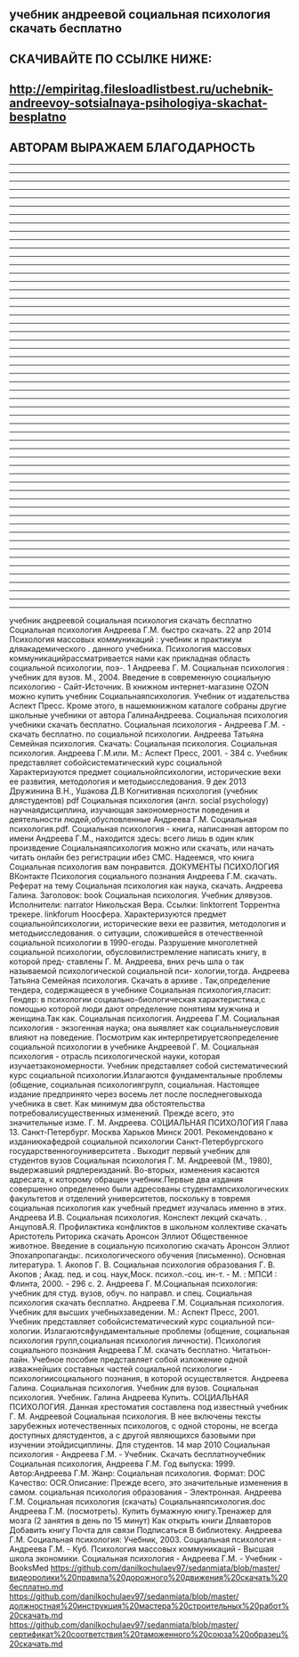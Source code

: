 учебник андреевой социальная психология скачать бесплатно
--------------------------------------------------
СКАЧИВАЙТЕ ПО ССЫЛКЕ НИЖЕ:
--------------------------------------------------
http://empiritag.filesloadlistbest.ru/uchebnik-andreevoy-sotsialnaya-psihologiya-skachat-besplatno
--------------------------------------------------
АВТОРАМ ВЫРАЖАЕМ БЛАГОДАРНОСТЬ
--------------------------------------------------
--------------------------------------------------
--------------------------------------------------
--------------------------------------------------
--------------------------------------------------
--------------------------------------------------
--------------------------------------------------
--------------------------------------------------
--------------------------------------------------
--------------------------------------------------
--------------------------------------------------
--------------------------------------------------
--------------------------------------------------
--------------------------------------------------
--------------------------------------------------
--------------------------------------------------
--------------------------------------------------
--------------------------------------------------
--------------------------------------------------
--------------------------------------------------
--------------------------------------------------
--------------------------------------------------
--------------------------------------------------
--------------------------------------------------
--------------------------------------------------
--------------------------------------------------
--------------------------------------------------
--------------------------------------------------
--------------------------------------------------
--------------------------------------------------
--------------------------------------------------
--------------------------------------------------
--------------------------------------------------
--------------------------------------------------
--------------------------------------------------
--------------------------------------------------
--------------------------------------------------
--------------------------------------------------
--------------------------------------------------
--------------------------------------------------
--------------------------------------------------
--------------------------------------------------
--------------------------------------------------
--------------------------------------------------
--------------------------------------------------
--------------------------------------------------
--------------------------------------------------
--------------------------------------------------
--------------------------------------------------
--------------------------------------------------
--------------------------------------------------
--------------------------------------------------
--------------------------------------------------
--------------------------------------------------
--------------------------------------------------
учебник андреевой социальная психология скачать бесплатно Социальная психология  Андреева Г.М.  быстро скачать. 22 апр 2014  Психология массовых коммуникаций : учебник и практикум дляакадемического . данного учебника. Психология массовых коммуникацийрассматривается нами как прикладная область социальной психологии, поэ-. 1 Андреева Г. М. Социальная психология : учебник для вузов. М., 2004. Введение в современную социальную психологию - Сайт-Источник. В книжном интернет-магазине OZON можно купить учебник Социальнаяпсихология. Учебник от издательства Аспект Пресс. Кроме этого, в нашемкнижном каталоге собраны другие школьные учебники от автора ГалинаАндреева. Социальная психология учебники скачать бесплатно. Социальная психология - Андреева Г.М. - скачать бесплатно. по социальной психологии. Андреева Татьяна Семейная психология. Скачать: Социальная психология.  Социальная психология. Андреева Г.М.или. М.: Аспект Пресс, 2001. - 384 с. Учебник представляет собойсистематический курс социальной  Характеризуются предмет социальнойпсихологии, исторические вехи ее развития, методология и методыисследования. 9 дек 2013  Дружинина В.Н., Ушакова Д.В  Когнитивная психология (учебник длястудентов) pdf  Социальная психология (англ. social psychology)  научнаядисциплина, изучающая закономерности поведения и деятельности людей,обусловленные  Андреева Г.М.  Социальная психология.pdf. Социальная психология - книга, написанная автором по имени Андреева Г.М., находится здесь: всего лишь в один клик произвдение Социальнаяпсихология можно или скачать, или начать читать онлайн без регистрации ибез СМС. Надеемся, что книга Социальная психология вам понравится. ДОКУМЕНТЫ  ПСИХОЛОГИЯ   ВКонтакте
Психология социального познания Андреева Г.М. скачать. Реферат на тему Социальная психология как наука, скачать. Андреева Галина. Заголовок: book Социальная психология. Учебник длявузов. Исполнители: narrator Никольская Вера. Ссылки: linktorrent Торрентна трекере. linkforum Ноосфера.  Характеризуются предмет социальнойпсихологии, исторические вехи ее развития, методология и методыисследования. о ситуации, сложившейся в отечественной социальной психологии в 1990-егоды. Разрушение многолетней  социальной психологии, обусловилистремление написать книгу, в которой пред- ставлены  Г. М. Андреева, вних речь шла о так называемой психологической социальной пси- хологии,тогда. Андреева Татьяна Семейная психология. Скачать в архиве . Так,определение тендера, содержащееся в учебнике Социальная психология,гласит: Гендер: в психологии  социально-биологическая характеристика,с помощью которой люди дают определение понятиям мужчина и женщина.Так как. Социальная психология. Андреева Г.М. Социальная психология - экзогенная наука; она выявляет как социальныеусловия влияют на поведение. Посмотрим как интерпретируетсяопределение социальной психологии в учебнике Андреевой Г. М. Социальная психология - отрасль психологической науки, которая изучаетзакономерности. Учебник представляет собой систематический курс социальной психологии.Излагаются фундаментальные проблемы (общение, социальная психологиягрупп, социальная. Настоящее издание предпринято через восемь лет после последнеговыхода учебника в свет. Как минимум два обстоятельства потребовалисущественных изменений. Прежде всего, это значительные изме. Г. М. Андреева. СОЦИАЛЬНАЯ ПСИХОЛОГИЯ  Глава 13. Санкт-Петербург. Москва  Харьков  Минск 2001. Рекомендовано к изданиюкафедрой социальной психологии Санкт-Петербургского государственногоуниверситета . Выходит первый учебник для студентов вузов  Социальная психология Г. М. Андреевой (М., 1980), выдержавший рядпереизданий. Во-вторых, изменения касаются адресата, к которому обращен учебник.Первые два издания совершенно определенно были адресованы студентампсихологических факультетов и отделений университетов, поскольку в товремя социальная психология как учебный предмет изучалась именно в этих.
Андреева И.В. Социальная психология. Конспект лекций  скачать. . АнцуповА.Я. Профилактика конфликтов в школьном коллективе  скачать Аристотель  Риторика  скачать  Аронсон Эллиот  Общественное животное. Введение в социальную психологию  скачать  Аронсон Эллиот  Эпохапропаганды:. психологического обучения (письменно). Основная литература. 1. Акопов Г. В. Социальная психология образования  Г. В. Акопов ; Акад. пед. и соц. наук,Моск. психол.-соц. ин-т. - М. : МПСИ : Флинта, 2000. - 296 с. 2. Андреева Г. М.Социальная психология: учебник для студ. вузов, обуч. по направл. и спец. Социальная психология скачать бесплатно. Андреева Г.М. Социальная психология. Учебник для высших учебныхзаведении.  М.: Аспект Пресс, 2001. Учебник представляет собойсистематический курс социальной пси- хологии. Излагаютсяфундаментальные проблемы (общение, социальная психология групп,социальная психология личности). Психология социального познания Андреева Г.М. скачать бесплатно. Читатьон-лайн. Учебное пособие представляет собой изложение одной изважнейших составных частей социальной психологии - психологиисоциального познания, в которой осуществляется. Андреева Галина. Социальная психология. Учебник для вузов. Социальная психология. Учебник. Галина Андреева  Купить. СОЦИАЛЬНАЯ ПСИХОЛОГИЯ. Данная хрестоматия составлена под известный учебник Г. М. Андреевой Социальная психология. В нее включены тексты зарубежных иотечественных психологов, с одной стороны, не всегда доступных длястудентов, а с другой  являющихся базовыми при изучении этойдисциплины. Для студентов. 14 мар 2010  Социальная психология - Андреева Г.М. - Учебник. Скачать бесплатноучебник Социальная психология, Андреева Г.М. Год выпуска: 1999. Автор:Андреева Г.М. Жанр: Социальная психология. Формат: DOC Качество: OCR.Описание: Прежде всего, это значительные изменения в самом. социальная психология образования - Электронная. Андреева Г.М.  Социальная психология (скачать)  Социальнаяпсихология.doc  Андреева Г.М. (посмотреть). Купить бумажную книгу.Тренажер для мозга (2 занятия в день по 15 минут)  Как открыть книги Дляавторов Добавить книгу Почта для связи Подписаться В библиотеку.
Андреева Г.М. Социальная психология: Учебник, 2003. Социальная психология - Андреева Г.М. - Куб. Психология массовых коммуникаций - Высшая школа экономики. Социальная психология - Андреева Г.М. - Учебник - BooksMed
https://github.com/danilkochulaev97/sedanmiata/blob/master/видеоролики%20правила%20дорожного%20движения%20скачать%20бесплатно.md
https://github.com/danilkochulaev97/sedanmiata/blob/master/должностная%20инструкция%20мастера%20строительных%20работ%20скачать.md
https://github.com/danilkochulaev97/sedanmiata/blob/master/сертификат%20соответствия%20таможенного%20союза%20образец%20скачать.md